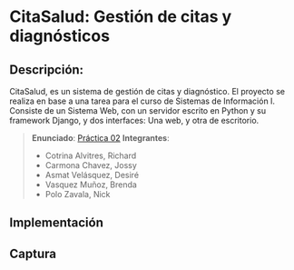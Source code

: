 # CitaSalud: Gestión de citas y diagnósticos

## Descripción:
CitaSalud, es un sistema de gestión de citas y diagnóstico. El proyecto se realiza en base a una tarea para el curso de Sistemas de Información I.
Consiste de un Sistema Web, con un servidor escrito en Python y su framework Django, y dos interfaces: Una web, y otra de escritorio.

> **Enunciado**: [Práctica 02](./docs/README.md)
> **Integrantes**:
> - Cotrina Alvitres, Richard
> - Carmona Chavez, Jossy
> - Asmat Velásquez, Desiré
> - Vasquez Muñoz, Brenda
> - Polo Zavala, Nick

## Implementación



## Captura
